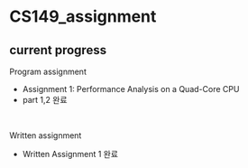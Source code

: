 # CS149_assignment

## current progress

Program assignment 
- Assignment 1: Performance Analysis on a Quad-Core CPU
 - part 1,2 완료
 
 </br>

Written assignment
- Written Assignment 1 완료
